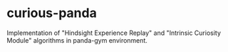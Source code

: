 # curious-panda
Implementation of "Hindsight Experience Replay" and "Intrinsic Curiosity Module" algorithms in panda-gym environment. 

